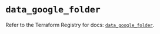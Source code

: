 # `data_google_folder`

Refer to the Terraform Registry for docs: [`data_google_folder`](https://registry.terraform.io/providers/hashicorp/google-beta/6.44.0/docs/data-sources/google_folder).
